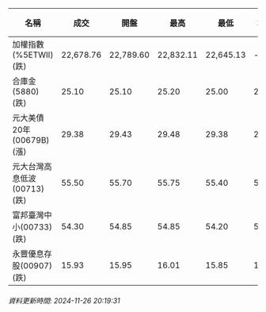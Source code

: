 | 名稱 | 成交 | 開盤 | 最高 | 最低 | 均價 | 成交金額(億) | 昨收 | 漲跌幅 | 漲跌 | 總量 | 昨量 | 振幅 |
| -------- | -------- | -------- | -------- |-------- | -------- | -------- |-------- |-------- |-------- | -------- | -------- |-------- |
|加權指數(%5ETWII) (跌)|22,678.76|22,789.60|22,832.11|22,645.13|-|3,099.03|22,948.37|1.17%|269.61|6,553,226|0|0.81%|
|合庫金(5880) (跌)|25.10|25.10|25.20|25.00|25.10|1.73|25.15|0.20%|0.05|6,877|22,966|0.80%|
|元大美債20年(00679B) (漲)|29.38|29.43|29.48|29.38|29.43|18.79|29.07|1.07%|0.31|63,860|26,103|0.34%|
|元大台灣高息低波(00713) (跌)|55.50|55.70|55.75|55.40|55.53|5.62|55.80|0.54%|0.30|10,113|7,514|0.63%|
|富邦臺灣中小(00733) (跌)|54.30|54.85|54.85|54.20|54.46|0.345|54.85|1.00%|0.55|634|1,333|1.19%|
|永豐優息存股(00907) (跌)|15.93|15.95|16.01|15.85|15.92|0.271|15.96|0.19%|0.03|1,702|1,399|1.00%|
###### 資料更新時間: 2024-11-26 20:19:31